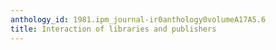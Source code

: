 ```yaml
---
anthology_id: 1981.ipm_journal-ir0anthology0volumeA17A5.6
title: Interaction of libraries and publishers
---
```

